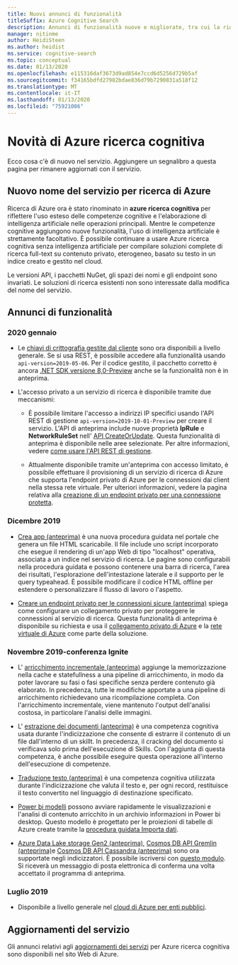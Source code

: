 ```yaml
---
title: Nuovi annunci di funzionalità
titleSuffix: Azure Cognitive Search
description: Annunci di funzionalità nuove e migliorate, tra cui la ridenominazione di un servizio di ricerca di Azure in Azure ricerca cognitiva.
manager: nitinme
author: HeidiSteen
ms.author: heidist
ms.service: cognitive-search
ms.topic: conceptual
ms.date: 01/13/2020
ms.openlocfilehash: e115316daf3673d9ad854e7ccd6d5256d729b5af
ms.sourcegitcommit: f34165bdfd27982bdae836d79b7290831a518f12
ms.translationtype: MT
ms.contentlocale: it-IT
ms.lasthandoff: 01/13/2020
ms.locfileid: "75921006"
---
```

# <a name="whats-new-in-azure-cognitive-search"></a>Novità di Azure ricerca cognitiva

Ecco cosa c'è di nuovo nel servizio. Aggiungere un segnalibro a questa pagina per rimanere aggiornati con il servizio.

<a name="new-service-name"></a>

## <a name="new-service-name-for-azure-search"></a>Nuovo nome del servizio per ricerca di Azure

Ricerca di Azure ora è stato rinominato in **azure ricerca cognitiva** per riflettere l'uso esteso delle competenze cognitive e l'elaborazione di intelligenza artificiale nelle operazioni principali. Mentre le competenze cognitive aggiungono nuove funzionalità, l'uso di intelligenza artificiale è strettamente facoltativo. È possibile continuare a usare Azure ricerca cognitiva senza intelligenza artificiale per compilare soluzioni complete di ricerca full-text su contenuto privato, eterogeneo, basato su testo in un indice creato e gestito nel cloud. 

Le versioni API, i pacchetti NuGet, gli spazi dei nomi e gli endpoint sono invariati. Le soluzioni di ricerca esistenti non sono interessate dalla modifica del nome del servizio.

## <a name="feature-announcements"></a>Annunci di funzionalità

### <a name="january-2020"></a>2020 gennaio

+ Le [chiavi di crittografia gestite dal cliente](search-security-manage-encryption-keys.md) sono ora disponibili a livello generale. Se si usa REST, è possibile accedere alla funzionalità usando `api-version=2019-05-06`. Per il codice gestito, il pacchetto corretto è ancora [.NET SDK versione 8,0-Preview](search-dotnet-sdk-migration-version-9.md) anche se la funzionalità non è in anteprima. 

+ L'accesso privato a un servizio di ricerca è disponibile tramite due meccanismi:

  + È possibile limitare l'accesso a indirizzi IP specifici usando l'API REST di gestione `api-version=2019-10-01-Preview` per creare il servizio. L'API di anteprima include nuove proprietà **IpRule** e **NetworkRuleSet** nell' [API CreateOrUpdate](https://docs.microsoft.com/rest/api/searchmanagement/services/createorupdate). Questa funzionalità di anteprima è disponibile nelle aree selezionate. Per altre informazioni, vedere [come usare l'API REST di gestione](https://docs.microsoft.com/rest/api/searchmanagement/search-howto-management-rest-api).

  + Attualmente disponibile tramite un'anteprima con accesso limitato, è possibile effettuare il provisioning di un servizio di ricerca di Azure che supporta l'endpoint privato di Azure per le connessioni dai client nella stessa rete virtuale. Per ulteriori informazioni, vedere la pagina relativa alla [creazione di un endpoint privato per una connessione protetta](service-create-private-endpoint.md).

### <a name="december-2019"></a>Dicembre 2019

+ [Crea app (anteprima)](search-create-app-portal.md) è una nuova procedura guidata nel portale che genera un file HTML scaricabile. Il file include uno script incorporato che esegue il rendering di un'app Web di tipo "localhost" operativa, associata a un indice nel servizio di ricerca. Le pagine sono configurabili nella procedura guidata e possono contenere una barra di ricerca, l'area dei risultati, l'esplorazione dell'intestazione laterale e il supporto per le query typeahead. È possibile modificare il codice HTML offline per estendere o personalizzare il flusso di lavoro o l'aspetto.

+ [Creare un endpoint privato per le connessioni sicure (anteprima)](service-create-private-endpoint.md) spiega come configurare un collegamento privato per proteggere le connessioni al servizio di ricerca. Questa funzionalità di anteprima è disponibile su richiesta e usa il [collegamento privato di Azure](../private-link/private-link-overview.md) e la [rete virtuale di Azure](../virtual-network/virtual-networks-overview.md) come parte della soluzione.

### <a name="november-2019---ignite-conference"></a>Novembre 2019-conferenza Ignite

+ L' [arricchimento incrementale (anteprima)](cognitive-search-incremental-indexing-conceptual.md) aggiunge la memorizzazione nella cache e statefullness a una pipeline di arricchimento, in modo da poter lavorare su fasi o fasi specifiche senza perdere contenuto già elaborato. In precedenza, tutte le modifiche apportate a una pipeline di arricchimento richiedevano una ricompilazione completa. Con l'arricchimento incrementale, viene mantenuto l'output dell'analisi costosa, in particolare l'analisi delle immagini.

<!-- 
+ Custom Entity Lookup is a cognitive skill used during indexing that allows you to provide a list of custom entities (such as part numbers, diseases, or names of locations you care about) that should be found within the text. It supports fuzzy matching, case-insensitive matching, and entity synonyms. -->

+ L' [estrazione dei documenti (anteprima)](cognitive-search-skill-document-extraction.md) è una competenza cognitiva usata durante l'indicizzazione che consente di estrarre il contenuto di un file dall'interno di un skillt. In precedenza, il cracking del documento si verificava solo prima dell'esecuzione di Skills. Con l'aggiunta di questa competenza, è anche possibile eseguire questa operazione all'interno dell'esecuzione di competenze.

+ [Traduzione testo (anteprima)](cognitive-search-skill-text-translation.md) è una competenza cognitiva utilizzata durante l'indicizzazione che valuta il testo e, per ogni record, restituisce il testo convertito nel linguaggio di destinazione specificato.

+ [Power bi modelli](https://github.com/Azure-Samples/cognitive-search-templates/blob/master/README.md) possono avviare rapidamente le visualizzazioni e l'analisi di contenuto arricchito in un archivio informazioni in Power bi desktop. Questo modello è progettato per le proiezioni di tabelle di Azure create tramite la [procedura guidata Importa dati](knowledge-store-create-portal.md).

+ [Azure Data Lake storage Gen2 (anteprima)](search-howto-index-azure-data-lake-storage.md), [Cosmos DB API Gremlin (anteprima)](search-howto-index-cosmosdb.md)e [Cosmos DB API Cassandra (anteprima)](search-howto-index-cosmosdb.md) sono ora supportate negli indicizzatori. È possibile iscriversi con [questo modulo](https://aka.ms/azure-cognitive-search/indexer-preview). Si riceverà un messaggio di posta elettronica di conferma una volta accettato il programma di anteprima.

### <a name="july-2019"></a>Luglio 2019

+ Disponibile a livello generale nel [cloud di Azure per enti pubblici](../azure-government/documentation-government-services-webandmobile.md#azure-cognitive-search).

## <a name="service-updates"></a>Aggiornamenti del servizio

Gli annunci relativi agli [aggiornamenti dei servizi](https://azure.microsoft.com/updates/?product=search&status=all) per Azure ricerca cognitiva sono disponibili nel sito Web di Azure.